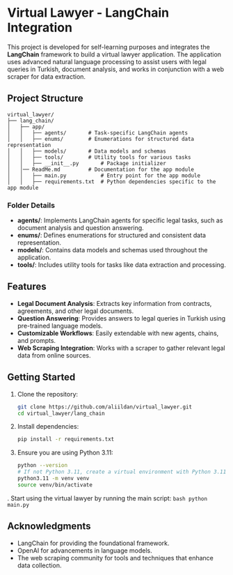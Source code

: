 # Virtual Lawyer - LangChain Integration

This project is developed for self-learning purposes and integrates the **LangChain** framework to build a virtual lawyer application. The application uses advanced natural language processing to assist users with legal queries in Turkish, document analysis, and works in conjunction with a web scraper for data extraction.

## Project Structure

```
virtual_lawyer/
├── lang_chain/
│   ├── app/
│   │   ├── agents/       # Task-specific LangChain agents
│   │   ├── enums/        # Enumerations for structured data representation
│   │   ├── models/       # Data models and schemas
│   │   ├── tools/        # Utility tools for various tasks
│   │   ├── __init__.py       # Package initializer
│   │── ReadMe.md         # Documentation for the app module
│   │   ├── main.py           # Entry point for the app module
│   │   ├── requirements.txt  # Python dependencies specific to the app module
```

### Folder Details

- **agents/**: Implements LangChain agents for specific legal tasks, such as document analysis and question answering.
- **enums/**: Defines enumerations for structured and consistent data representation.
- **models/**: Contains data models and schemas used throughout the application.
- **tools/**: Includes utility tools for tasks like data extraction and processing.



## Features

- **Legal Document Analysis**: Extracts key information from contracts, agreements, and other legal documents.
- **Question Answering**: Provides answers to legal queries in Turkish using pre-trained language models.
- **Customizable Workflows**: Easily extendable with new agents, chains, and prompts.
- **Web Scraping Integration**: Works with a scraper to gather relevant legal data from online sources.

## Getting Started

1. Clone the repository:
    ```bash
    git clone https://github.com/aliildan/virtual_lawyer.git
    cd virtual_lawyer/lang_chain
    ```

2. Install dependencies:
    ```bash
    pip install -r requirements.txt
    ```

3. Ensure you are using Python 3.11:
    ```bash
    python --version
    # If not Python 3.11, create a virtual environment with Python 3.11
    python3.11 -m venv venv
    source venv/bin/activate
    ```


. Start using the virtual lawyer by running the main script:
    ```bash
    python main.py
    ```


## Acknowledgments

- LangChain for providing the foundational framework.
- OpenAI for advancements in language models.
- The web scraping community for tools and techniques that enhance data collection.
